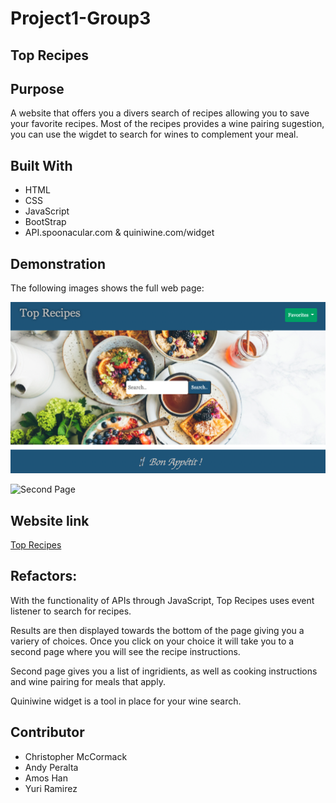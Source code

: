 # Project1-Group3
## Top Recipes

## Purpose
A website that offers you a divers search of recipes allowing you to save your favorite recipes. 
Most of the recipes provides a wine pairing sugestion, you can use the wigdet to search for wines to complement your meal.

## Built With
* HTML
* CSS
* JavaScript
* BootStrap
* API.spoonacular.com & quiniwine.com/widget

## Demonstration 
The following images shows the full web page:

![Home Page](./assets/images/home-image.png)

![Second Page](./assets/images/TDB-image.png)

## Website link
[Top Recipes](https://andyp1223.github.io/Project1-Group3/)

## Refactors:
With the functionality of APIs through JavaScript, Top Recipes uses event listener to search for recipes.

Results are then displayed towards the bottom of the page giving you a variery of choices. Once you click on your choice it will take you to a second page where you will see the recipe instructions.

Second page gives you a list of ingridients, as well as cooking instructions and wine pairing for meals that apply. 

Quiniwine widget is a tool in place for your wine search.

## Contributor
* Christopher McCormack
* Andy Peralta
* Amos Han
* Yuri Ramirez
